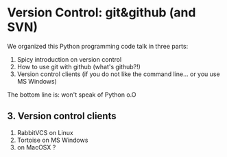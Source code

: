 # Version Control: git&github (and SVN)

We organized this Python programming code talk in three parts:
1. Spicy introduction on version control 
2. How to use git with github (what's github?!)
3. Version control clients (if you do not like the command line... or you use MS Windows)
    
The bottom line is: won't speak of Python o.O

## 3. Version control clients

1. RabbitVCS on Linux
2. Tortoise on MS Windows
3. on MacOSX ?
